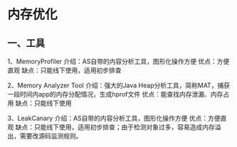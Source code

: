 # 内存优化

## 一、工具

1、MemoryProfiler
介绍：AS自带的内容分析工具，图形化操作方便
优点：方便直观
缺点：只能线下使用，适用初步排查

2、Memory Analyzer Tool
介绍：强大的Java Heap分析工具，简称MAT，捕获一段时间内app的内存分配情况，生成hprof文件
优点：能查找内存泄漏、内存占用
缺点：只能线下使用

3、LeakCanary
介绍：AS自带的内容分析工具，图形化操作方便
优点：方便直观
缺点：只能线下使用，适用初步排查；由于检测对象过多，容易造成内存溢出，需要改源码监测规则。